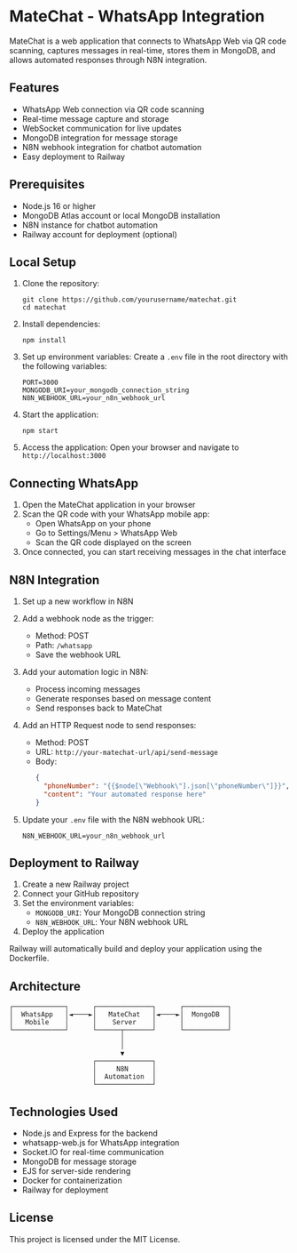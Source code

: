 # MateChat - WhatsApp Integration

MateChat is a web application that connects to WhatsApp Web via QR code scanning, captures messages in real-time, stores them in MongoDB, and allows automated responses through N8N integration.

## Features

- WhatsApp Web connection via QR code scanning
- Real-time message capture and storage
- WebSocket communication for live updates
- MongoDB integration for message storage
- N8N webhook integration for chatbot automation
- Easy deployment to Railway

## Prerequisites

- Node.js 16 or higher
- MongoDB Atlas account or local MongoDB installation
- N8N instance for chatbot automation
- Railway account for deployment (optional)

## Local Setup

1. Clone the repository:
   ```
   git clone https://github.com/yourusername/matechat.git
   cd matechat
   ```

2. Install dependencies:
   ```
   npm install
   ```

3. Set up environment variables:
   Create a `.env` file in the root directory with the following variables:
   ```
   PORT=3000
   MONGODB_URI=your_mongodb_connection_string
   N8N_WEBHOOK_URL=your_n8n_webhook_url
   ```

4. Start the application:
   ```
   npm start
   ```

5. Access the application:
   Open your browser and navigate to `http://localhost:3000`

## Connecting WhatsApp

1. Open the MateChat application in your browser
2. Scan the QR code with your WhatsApp mobile app:
   - Open WhatsApp on your phone
   - Go to Settings/Menu > WhatsApp Web
   - Scan the QR code displayed on the screen
3. Once connected, you can start receiving messages in the chat interface

## N8N Integration

1. Set up a new workflow in N8N
2. Add a webhook node as the trigger:
   - Method: POST
   - Path: `/whatsapp`
   - Save the webhook URL

3. Add your automation logic in N8N:
   - Process incoming messages
   - Generate responses based on message content
   - Send responses back to MateChat

4. Add an HTTP Request node to send responses:
   - Method: POST
   - URL: `http://your-matechat-url/api/send-message`
   - Body:
     ```json
     {
       "phoneNumber": "{{$node[\"Webhook\"].json[\"phoneNumber\"]}}",
       "content": "Your automated response here"
     }
     ```

5. Update your `.env` file with the N8N webhook URL:
   ```
   N8N_WEBHOOK_URL=your_n8n_webhook_url
   ```

## Deployment to Railway

1. Create a new Railway project
2. Connect your GitHub repository
3. Set the environment variables:
   - `MONGODB_URI`: Your MongoDB connection string
   - `N8N_WEBHOOK_URL`: Your N8N webhook URL
4. Deploy the application

Railway will automatically build and deploy your application using the Dockerfile.

## Architecture

```
┌─────────────┐      ┌──────────────┐      ┌───────────┐
│  WhatsApp   │◄────►│   MateChat   │◄────►│  MongoDB  │
│   Mobile    │      │    Server    │      │           │
└─────────────┘      └──────┬───────┘      └───────────┘
                            │
                            │
                            ▼
                     ┌──────────────┐
                     │     N8N      │
                     │  Automation  │
                     └──────────────┘
```

## Technologies Used

- Node.js and Express for the backend
- whatsapp-web.js for WhatsApp integration
- Socket.IO for real-time communication
- MongoDB for message storage
- EJS for server-side rendering
- Docker for containerization
- Railway for deployment

## License

This project is licensed under the MIT License.